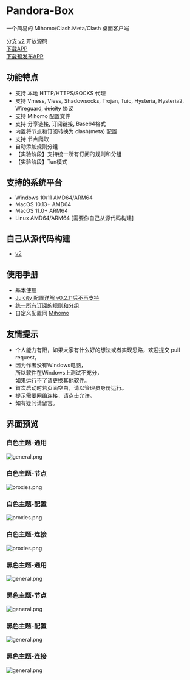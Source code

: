 # Pandora-Box
一个简易的 Mihomo/Clash.Meta/Clash 桌面客户端

分支 [v2](https://github.com/snakem982/Pandora-Box/tree/v2) 开放源码
<br>
[下载APP](https://github.com/snakem982/Pandora-Box/releases/latest)
<br>
[下载预发布APP](https://github.com/snakem982/Pandora-Box/releases/tag/Prerelease-v2)

## 功能特点
- 支持 本地 HTTP/HTTPS/SOCKS 代理
- 支持 Vmess, Vless, Shadowsocks, Trojan, Tuic, Hysteria, Hysteria2, Wireguard, ~~Juicity~~ 协议
- 支持 Mihomo 配置文件
- 支持 分享链接, 订阅链接, Base64格式
- 内置将节点和订阅转换为 clash(meta) 配置
- 支持 节点爬取
- 自动添加规则分组
- 【实验阶段】支持统一所有订阅的规则和分组
- 【实验阶段】Tun模式

##  支持的系统平台
- Windows 10/11 AMD64/ARM64
- MacOS 10.13+ AMD64
- MacOS 11.0+ ARM64
- Linux AMD64/ARM64 [需要你自己从源代码构建]

## 自己从源代码构建
- [v2](https://github.com/snakem982/Pandora-Box/tree/v2)

##  使用手册
- [基本使用](Manual-CN.md)
- [Juicity 配置详解 v0.2.11后不再支持](Juicity.md)
- [统一所有订阅的规则和分组](UnifiedRuleGrouping.md)
- 自定义配置同 [Mihomo](https://wiki.metacubex.one/config/)

## 友情提示
- 个人能力有限，如果大家有什么好的想法或者实现思路，欢迎提交 pull request。
- 因为作者没有Windows电脑，<br>所以软件在Windows上测试不充分，<br>如果运行不了请更换其他软件。
- 首次启动时若页面空白，请以管理员身份运行。
- 提示需要网络连接，请点击允许。
- 如有疑问请留言。

## 界面预览
### 白色主题-通用
![general.png](img%2F1.png)
### 白色主题-节点
![proxies.png](img%2F2.png)
### 白色主题-配置
![proxies.png](img%2F3.png)
### 白色主题-连接
![proxies.png](img%2F4.png)
### 黑色主题-通用
![general.png](img%2Fdark1.png)
### 黑色主题-节点
![general.png](img%2Fdark2.png)
### 黑色主题-配置
![general.png](img%2Fdark3.png)
### 黑色主题-连接
![general.png](img%2Fdark4.png)
